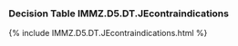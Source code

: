 ### Decision Table IMMZ.D5.DT.JEcontraindications
{% include IMMZ.D5.DT.JEcontraindications.html %}

